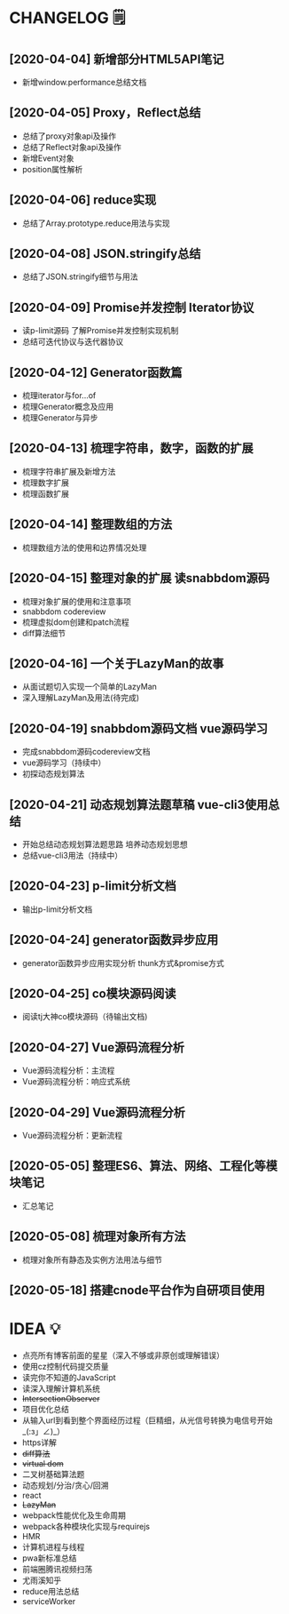 # CHANGELOG :spiral_notepad:
## [2020-04-04] 新增部分HTML5API笔记
* 新增window.performance总结文档

## [2020-04-05] Proxy，Reflect总结
* 总结了proxy对象api及操作
* 总结了Reflect对象api及操作
* 新增Event对象
* position属性解析

## [2020-04-06] reduce实现
* 总结了Array.prototype.reduce用法与实现

## [2020-04-08] JSON.stringify总结
* 总结了JSON.stringify细节与用法

## [2020-04-09] Promise并发控制 Iterator协议
* 读p-limit源码 了解Promise并发控制实现机制
* 总结可迭代协议与迭代器协议

## [2020-04-12] Generator函数篇
* 梳理iterator与for...of
* 梳理Generator概念及应用
* 梳理Generator与异步

## [2020-04-13] 梳理字符串，数字，函数的扩展
* 梳理字符串扩展及新增方法
* 梳理数字扩展
* 梳理函数扩展

## [2020-04-14] 整理数组的方法
* 梳理数组方法的使用和边界情况处理

## [2020-04-15] 整理对象的扩展 读snabbdom源码
* 梳理对象扩展的使用和注意事项
* snabbdom codereview 
* 梳理虚拟dom创建和patch流程 
* diff算法细节

## [2020-04-16] 一个关于LazyMan的故事
* 从面试题切入实现一个简单的LazyMan
* 深入理解LazyMan及用法(待完成)

## [2020-04-19] snabbdom源码文档 vue源码学习
* 完成snabbdom源码codereview文档
* vue源码学习（持续中）
* 初探动态规划算法

## [2020-04-21] 动态规划算法题草稿 vue-cli3使用总结
* 开始总结动态规划算法题思路 培养动态规划思想
* 总结vue-cli3用法（持续中）

## [2020-04-23] p-limit分析文档
* 输出p-limit分析文档

## [2020-04-24] generator函数异步应用
* generator函数异步应用实现分析 thunk方式&promise方式

## [2020-04-25] co模块源码阅读
* 阅读tj大神co模块源码（待输出文档)

## [2020-04-27] Vue源码流程分析
* Vue源码流程分析：主流程
* Vue源码流程分析：响应式系统
 
## [2020-04-29] Vue源码流程分析
* Vue源码流程分析：更新流程

## [2020-05-05] 整理ES6、算法、网络、工程化等模块笔记<Badge text="新"/>
* 汇总笔记

## [2020-05-08] 梳理对象所有方法
* 梳理对象所有静态及实例方法用法与细节

## [2020-05-18] 搭建cnode平台作为自研项目使用


# IDEA :bulb:
* 点亮所有博客前面的星星（深入不够或非原创或理解错误） <Badge text="重要"/>
* 使用cz控制代码提交质量
* 读完你不知道的JavaScript
* 读深入理解计算机系统
* ~~IntersectionObserver~~
* 项目优化总结
* 从输入url到看到整个界面经历过程（巨精细，从光信号转换为电信号开始_(:з」∠)_）
* https详解
* ~~diff算法~~
* ~~virtual dom~~
* 二叉树基础算法题
* 动态规划/分治/贪心/回溯
* react
* ~~LazyMan~~
* webpack性能优化及生命周期
* webpack各种模块化实现与requirejs
* HMR
* 计算机进程与线程
* pwa新标准总结
* 前端圈腾讯视频扫荡
* 尤雨溪知乎
* reduce用法总结<Badge text="新"/>
* serviceWorker<Badge text="新"/>